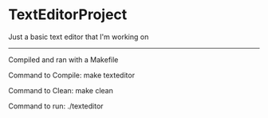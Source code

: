 # TextEditorProject

Just a basic text editor that I'm working on

---------------------------------------------------

Compiled and ran with a Makefile

Command to Compile: make texteditor

Command to Clean: make clean

Command to run: ./texteditor
